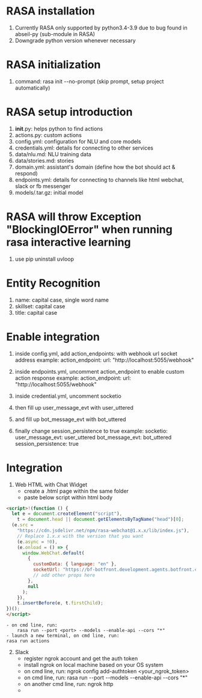 # RASA installation
1. Currently RASA only supported by python3.4-3.9 due to bug found in abseil-py (sub-module in RASA)
2. Downgrade python version whenever necessary

# RASA initialization
1. command: rasa init --no-prompt (skip prompt, setup project automatically)

# RASA setup introduction
1. __init__.py: helps python to find actions
2. actions.py: custom actions
3. config.yml: configuration for NLU and core models
4. credentials.yml: details for connecting to other services
5. data/nlu.md: NLU training data
6. data/stories.md: stories
7. domain.yml: assistant's domain (define how the bot should act & respond)
8. endpoints.yml: details for connecting to channels like html webchat, slack or fb messenger
9. models/<timestamp>.tar.gz: initial model

# RASA will throw Exception "BlockingIOError" when running rasa interactive learning
1. use pip uninstall uvloop

# Entity Recognition
1. name: capital case, single word name
2. skillset: capital case
3. title: capital case

# Enable integration
1. inside config.yml, add action_endpoints: with webhook url socket address
	example: 	action_endpoint:
  			  url: "http://localhost:5055/webhook"

2. inside endpoints.yml, uncomment action_endpoint to enable custom action response
	example: 	action_endpoint:
			  url: "http://localhost:5055/webhook"

3. inside credential.yml, uncomment socketio
4. then fill up user_message_evt with user_uttered
5. and fill up bot_message_evt with bot_uttered
6. finally change session_persistence to true
	example: 	socketio:
			  user_message_evt: user_uttered
			  bot_message_evt: bot_uttered
			  session_persistence: true

# Integration
1. Web HTML with Chat Widget
    - create a .html page within the same folder
    - paste below script within html body

```html
<script>!(function () {
  let e = document.createElement("script"),
    t = document.head || document.getElementsByTagName("head")[0];
  (e.src =
    "https://cdn.jsdelivr.net/npm/rasa-webchat@1.x.x/lib/index.js"),
    // Replace 1.x.x with the version that you want
    (e.async = !0),
    (e.onload = () => {
      window.WebChat.default(
        {
          customData: { language: "en" },
          socketUrl: "https://bf-botfront.development.agents.botfront.cloud",
          // add other props here
        },
        null
      );
    }),
    t.insertBefore(e, t.firstChild);
})();
</script>
```

    - on cmd line, run:
        rasa run --port <port> --models --enable-api --cors "*"
    - launch a new terminal, on cmd line, run:
	rasa run actions

2. Slack
    - register ngrok account and get the auth token
    - install ngrok on local machine based on your OS system
    - on cmd line, run: 
        ngrok config add-authtoken <your_ngrok_token>
    - on cmd line, run: 
        rasa run --port <port> --models --enable-api --cors "*"
    - on another cmd line, run: 
        ngrok http <port>
    - 